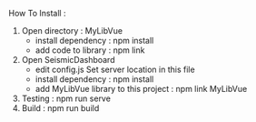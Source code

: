 How To Install :
1. Open directory : MyLibVue
    + install dependency : npm install
    + add code to library : npm link
2. Open SeismicDashboard
    + edit config.js Set server location in this file
    + install dependency : npm install
    + add MyLibVue library to this project : npm link MyLibVue
3. Testing : npm run serve
4. Build : npm run build
